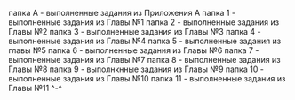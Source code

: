 папка A - выполненные задания из Приложения А
папка 1 - выполненные задания из Главы №1
папка 2 - выполненные задания из Главы №2
папка 3 - выполненные задания из Главы №3
папка 4 - выполненные задания из Главы №4
папка 5 - выполненные задания из главы №5
папка 6 - выполненные задания из Главы №6
папка 7 - выполненные задания из Главы №7
папка 8 - выполненные задания из Главы №8
папка 9 - выполнкнные задания из Главы №9
папка 10 - выполненные задания из Главы №10
папка 11 - выполненные задания из Главы №11
^-^
